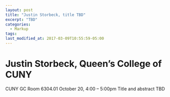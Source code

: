 ```yaml
---
layout: post
title: "Justin Storbeck, title TBD"
excerpt: "TBD"
categories:
  - Markup
tags:
last_modified_at: 2017-03-09T10:55:59-05:00
---
```


# Justin Storbeck, Queen’s College of CUNY

  CUNY GC Room 6304.01
  October 20, 4:00 – 5:00pm
  Title and abstract TBD
